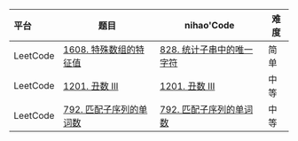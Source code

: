 

| 平台     | 题目                                                         | nihao'Code                                                   | 难度 |
| :------- | ------------------------------------------------------------ | ------------------------------------------------------------ | ---- |
| LeetCode | [1608. 特殊数组的特征值](https://leetcode.cn/problems/special-array-with-x-elements-greater-than-or-equal-x/) | [828. 统计子串中的唯一字符](https://github.com/xuhaodong1/nihao_algorithm_notes/blob/fc209357a98a1657b264a27fe674cf74c031ca17/LeetCode/Dichotomy.swift#L13-L40) | 简单 |
| LeetCode | [1201. 丑数 III](https://leetcode.cn/problems/ugly-number-iii/) | [1201. 丑数 III](https://github.com/xuhaodong1/nihao_algorithm_notes/blob/536ce819cbf749ed6fbe2aed9426e19a2a810090/LeetCode/Dichotomy.swift#L42-L64) | 中等 |
| LeetCode | [792. 匹配子序列的单词数](https://leetcode.cn/problems/number-of-matching-subsequences/description/) | [792. 匹配子序列的单词数](https://github.com/xuhaodong1/nihao_algorithm_notes/blob/72acc96526e85ff9546e4f81edef40988f137c55/LeetCode/Dichotomy.swift#L66-L90) | 中等 |

